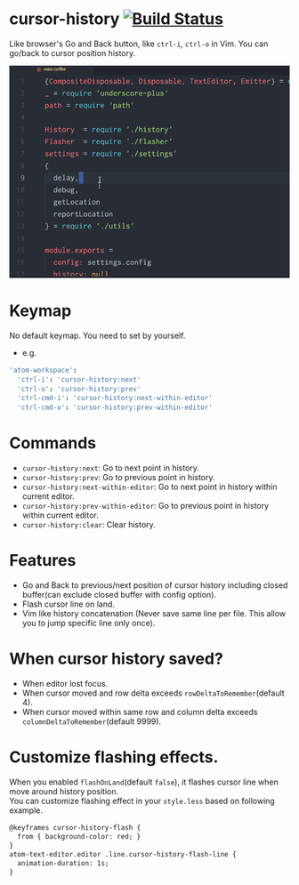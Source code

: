 # cursor-history [![Build Status](https://travis-ci.org/t9md/atom-cursor-history.svg)](https://travis-ci.org/t9md/atom-cursor-history)

Like browser's Go and Back button, like `ctrl-i`, `ctrl-o` in Vim.
You can go/back to cursor position history.

![gif](https://raw.githubusercontent.com/t9md/t9md/3d4a0bd38ac9571510d5ba52aa5361897b123218/img/atom-cursor-history.gif)

# Keymap

No default keymap. You need to set by yourself.  

* e.g.

```coffeescript
'atom-workspace':
  'ctrl-i': 'cursor-history:next'
  'ctrl-o': 'cursor-history:prev'
  'ctrl-cmd-i': 'cursor-history:next-within-editor'
  'ctrl-cmd-o': 'cursor-history:prev-within-editor'
```

# Commands

- `cursor-history:next`: Go to next point in history.
- `cursor-history:prev`: Go to previous point in history.
- `cursor-history:next-within-editor`: Go to next point in history within current editor.
- `cursor-history:prev-within-editor`: Go to previous point in history within current editor.
- `cursor-history:clear`: Clear history.

# Features

- Go and Back to previous/next position of cursor history including closed buffer(can exclude closed buffer with config option).
- Flash cursor line on land.
- Vim like history concatenation (Never save same line per file. This allow you to jump specific line only once).

# When cursor history saved?

- When editor lost focus.
- When cursor moved and row delta exceeds `rowDeltaToRemember`(default 4).
- When cursor moved within same row and column delta exceeds `columnDeltaToRemember`(default 9999).

# Customize flashing effects.

When you enabled `flashOnLand`(default `false`), it flashes cursor line when move around history position.  
You can customize flashing effect in your `style.less` based on following example.  

```less
@keyframes cursor-history-flash {
  from { background-color: red; }
}
atom-text-editor.editor .line.cursor-history-flash-line {
  animation-duration: 1s;
}
```
